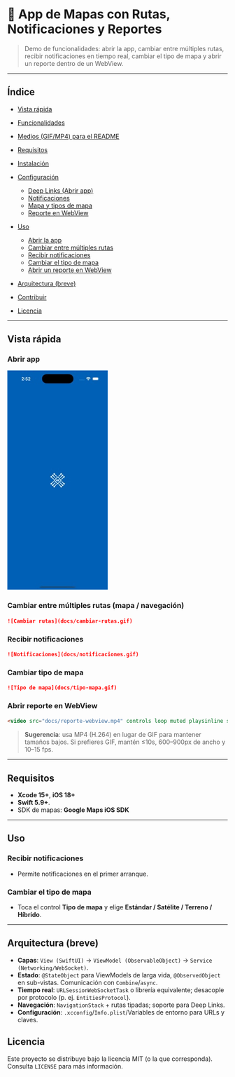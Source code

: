 # 📱 App de Mapas con Rutas, Notificaciones y Reportes

> Demo de funcionalidades: abrir la app, cambiar entre múltiples rutas, recibir notificaciones en tiempo real, cambiar el tipo de mapa y abrir un reporte dentro de un WebView.

---

## Índice

* [Vista rápida](#vista-rápida)
* [Funcionalidades](#funcionalidades)
* [Medios (GIF/MP4) para el README](#medios-gifmp4-para-el-readme)
* [Requisitos](#requisitos)
* [Instalación](#instalación)
* [Configuración](#configuración)

  * [Deep Links (Abrir app)](#deep-links-abrir-app)
  * [Notificaciones](#notificaciones)
  * [Mapa y tipos de mapa](#mapa-y-tipos-de-mapa)
  * [Reporte en WebView](#reporte-en-webview)
* [Uso](#uso)

  * [Abrir la app](#abrir-la-app)
  * [Cambiar entre múltiples rutas](#cambiar-entre-múltiples-rutas)
  * [Recibir notificaciones](#recibir-notificaciones)
  * [Cambiar el tipo de mapa](#cambiar-el-tipo-de-mapa)
  * [Abrir un reporte en WebView](#abrir-un-reporte-en-webview)
* [Arquitectura (breve)](#arquitectura-breve)
* [Contribuir](#contribuir)
* [Licencia](#licencia)

---

## Vista rápida

### Abrir app

![Abrir app](docs/abrir-app.gif)


### Cambiar entre múltiples rutas (mapa / navegación)

```md
![Cambiar rutas](docs/cambiar-rutas.gif)
```

### Recibir notificaciones

```md
![Notificaciones](docs/notificaciones.gif)
```

### Cambiar tipo de mapa

```md
![Tipo de mapa](docs/tipo-mapa.gif)
```

### Abrir reporte en WebView

```html
<video src="docs/reporte-webview.mp4" controls loop muted playsinline style="max-width:100%"></video>
```

> **Sugerencia**: usa MP4 (H.264) en lugar de GIF para mantener tamaños bajos. Si prefieres GIF, mantén ≤10s, 600–900px de ancho y 10–15 fps.

---


## Requisitos

* **Xcode 15+**, **iOS 18+**
* **Swift 5.9+**.
* SDK de mapas: **Google Maps iOS SDK** 

---

## Uso

### Recibir notificaciones

* Permite notificaciones en el primer arranque.

### Cambiar el tipo de mapa

* Toca el control **Tipo de mapa** y elige **Estándar / Satélite / Terreno / Híbrido**.

---

## Arquitectura (breve)

* **Capas**: `View (SwiftUI)` → `ViewModel (ObservableObject)` → `Service (Networking/WebSocket)`.
* **Estado**: `@StateObject` para ViewModels de larga vida, `@ObservedObject` en sub-vistas. Comunicación con `Combine`/`async`.
* **Tiempo real**: `URLSessionWebSocketTask` o librería equivalente; desacople por protocolo (p. ej. `EntitiesProtocol`).
* **Navegación**: `NavigationStack` + rutas tipadas; soporte para Deep Links.
* **Configuración**: `.xcconfig`/`Info.plist`/Variables de entorno para URLs y claves.


## Licencia

Este proyecto se distribuye bajo la licencia MIT (o la que corresponda). Consulta `LICENSE` para más información.
